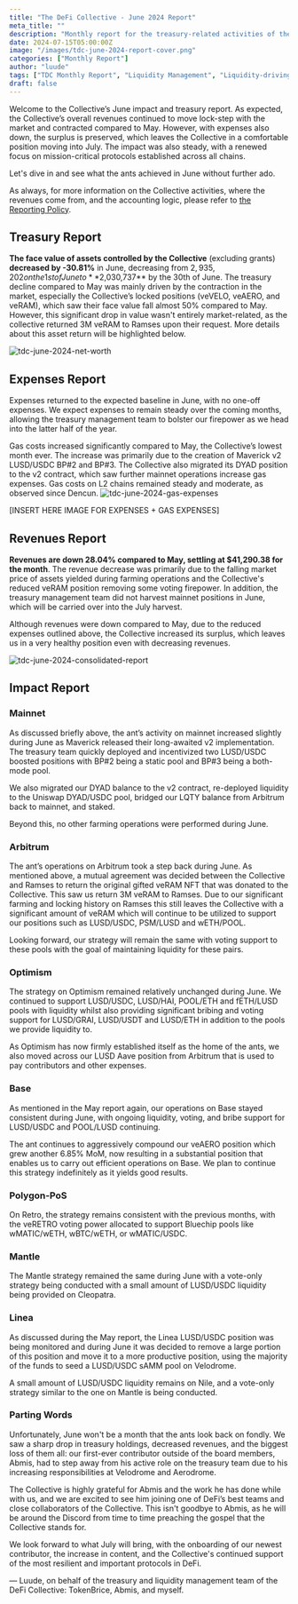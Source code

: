 ```yaml
---
title: "The DeFi Collective - June 2024 Report"
meta_title: ""
description: "Monthly report for the treasury-related activities of the Collective in June, where despite the sizable market contraction, surplus is preserved."
date: 2024-07-15T05:00:00Z
image: "/images/tdc-june-2024-report-cover.png"
categories: ["Monthly Report"]
author: "luude"
tags: ["TDC Monthly Report", "Liquidity Management", "Liquidity-driving Tokens", "Collective"]
draft: false
---
```


Welcome to the Collective’s June impact and treasury report. As expected, the Collective’s overall revenues continued to move lock-step with the market and contracted compared to May. However, with expenses also down, the surplus is preserved, which leaves the Collective in a comfortable position moving into July. The impact was also steady, with a renewed focus on mission-critical protocols established across all chains.

Let's dive in and see what the ants achieved in June without further ado.

As always, for more information on the Collective activities, where the revenues come from, and the accounting logic, please refer to [the Reporting Policy](https://deficollective.org/reporting-policy/).


## Treasury Report

**The face value of assets controlled by the Collective** (excluding grants) **decreased by -30.81%** in June, decreasing from $2,935,202 on the 1st of June to **$2,030,737** by the 30th of June. The treasury decline compared to May was mainly driven by the contraction in the market, especially the Collective’s locked positions (veVELO, veAERO, and veRAM), which saw their face value fall almost 50% compared to May. However, this significant drop in value wasn't entirely market-related, as the collective returned 3M veRAM to Ramses upon their request. More details about this asset return will be highlighted below.

![tdc-june-2024-net-worth](https://raw.githubusercontent.com/deficollective/deficollective.github.io/main/assets/images/tdc-june-2024-report/net-worth.png)

## Expenses Report

Expenses returned to the expected baseline in June, with no one-off expenses. We expect expenses to remain steady over the coming months, allowing the treasury management team to bolster our firepower as we head into the latter half of the year.


Gas costs increased significantly compared to May, the Collective’s lowest month ever. The increase was primarily due to the creation of Maverick v2 LUSD/USDC BP#2 and BP#3. The Collective also migrated its DYAD position to the v2 contract, which saw further mainnet operations increase gas expenses. Gas costs on L2 chains remained steady and moderate, as observed since Dencun.
![tdc-june-2024-gas-expenses](https://raw.githubusercontent.com/deficollective/deficollective.github.io/main/assets/images/tdc-june-2024-report/gas-expenses.png)


[INSERT HERE IMAGE FOR EXPENSES +  GAS EXPENSES]


## Revenues Report

**Revenues are down 28.04% compared to May, settling at $41,290.38 for the month**. The revenue decrease was primarily due to the falling market price of assets yielded during farming operations and the Collective's reduced veRAM position removing some voting firepower. In addition, the treasury management team did not harvest mainnet positions in June, which will be carried over into the July harvest.

Although revenues were down compared to May, due to the reduced expenses outlined above, the Collective increased its surplus, which leaves us in a very healthy position even with decreasing revenues. 


![tdc-june-2024-consolidated-report](https://raw.githubusercontent.com/deficollective/deficollective.github.io/main/assets/images/tdc-june-2024-report/consolidated-report.png)


## Impact Report


### Mainnet

As discussed briefly above, the ant’s activity on mainnet increased slightly during June as Maverick released their long-awaited v2 implementation. The treasury team quickly deployed and incentivized two LUSD/USDC boosted positions with BP#2 being a static pool and BP#3 being a both-mode pool. 

We also migrated our DYAD balance to the v2 contract, re-deployed liquidity to the Uniswap DYAD/USDC pool, bridged our LQTY balance from Arbitrum back to mainnet, and staked.

Beyond this, no other farming operations were performed during June.


### Arbitrum

The ant’s operations on Arbitrum took a step back during June. As mentioned above, a mutual agreement was decided between the Collective and Ramses to return the original gifted veRAM NFT that was donated to the Collective. This saw us return 3M veRAM to Ramses. Due to our significant farming and locking history on Ramses this still leaves the Collective with a significant amount of veRAM which will continue to be utilized to support our positions such as LUSD/USDC, PSM/LUSD and wETH/POOL.

Looking forward, our strategy will remain the same with voting support to these pools with the goal of maintaining liquidity for these pairs.


### Optimism

The strategy on Optimism remained relatively unchanged during June. We continued to support LUSD/USDC, LUSD/HAI, POOL/ETH and fETH/LUSD pools with liquidity whilst also providing significant bribing and voting support for LUSD/GRAI, LUSD/USDT and LUSD/ETH in addition to the pools we provide liquidity to.

As Optimism has now firmly established itself as the home of the ants, we also moved across our LUSD Aave position from Arbitrum that is used to pay contributors and other expenses.


### Base

As mentioned in the May report again, our operations on Base stayed consistent during June, with ongoing liquidity, voting, and bribe support for LUSD/USDC and POOL/LUSD continuing.

The ant continues to aggressively compound our veAERO position which grew another 6.85% MoM, now resulting in a substantial position that enables us to carry out efficient operations on Base. We plan to continue this strategy indefinitely as it yields good results.


### Polygon-PoS

On Retro, the strategy remains consistent with the previous months, with the veRETRO voting power allocated to support Bluechip pools like wMATIC/wETH, wBTC/wETH, or wMATIC/USDC.


### Mantle

The Mantle strategy remained the same during June with a vote-only strategy being conducted with a small amount of LUSD/USDC liquidity being provided on Cleopatra.


### Linea

As discussed during the May report, the Linea LUSD/USDC position was being monitored and during June it was decided to remove a large portion of this position and move it to a more productive position, using the majority of the funds to seed a LUSD/USDC sAMM pool on Velodrome.

A small amount of LUSD/USDC liquidity remains on Nile, and a vote-only strategy similar to the one on Mantle is being conducted.


### Parting Words

Unfortunately, June won't be a month that the ants look back on fondly. We saw a sharp drop in treasury holdings, decreased revenues, and the biggest loss of them all: our first-ever contributor outside of the board members, Abmis, had to step away from his active role on the treasury team due to his increasing responsibilities at Velodrome and Aerodrome.

The Collective is highly grateful for Abmis and the work he has done while with us, and we are excited to see him joining one of DeFi’s best teams and close collaborators of the Collective. This isn't goodbye to Abmis, as he will be around the Discord from time to time preaching the gospel that the Collective stands for.

We look forward to what July will bring, with the onboarding of our newest contributor, the increase in content, and the Collective's continued support of the most resilient and important protocols in DeFi.

— Luude, on behalf of the treasury and liquidity management team of the DeFi Collective: TokenBrice, Abmis, and myself. 
